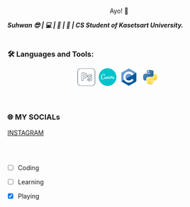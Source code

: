 <p align="center">
  Ayo! 👋
</p>

___Suhwan 😎 | 💻 | 🏸 | 🎹 | CS Student of Kasetsart University.___ 
<br/>
<br/>

### :hammer_and_wrench: Languages and Tools:
  
  <div align="center"> 
    <img src="https://github.com/devicons/devicon/blob/master/icons/photoshop/photoshop-line.svg" title ="photoshop" width="40" height = "40"/>&nbsp;
    <img src="https://github.com/devicons/devicon/blob/master/icons/canva/canva-original.svg" title ="canva" width="40" height = "40"/>&nbsp;
    <img src="https://github.com/devicons/devicon/blob/master/icons/c/c-original.svg" title ="c" width="40" height = "40"/>&nbsp;
    <img src="https://github.com/devicons/devicon/blob/master/icons/python/python-original.svg" title ="python" width="40" height = "40"/>&nbsp;
  </div>
<br/>
<br/>

### 🌐 MY SOCIALs
 [INSTAGRAM]

  [INSTAGRAM]: https://www.instagram.com/autoflapy.y
<br/>
<br/>

  - [ ] Coding
  - [ ] Learning
  - [x] Playing

